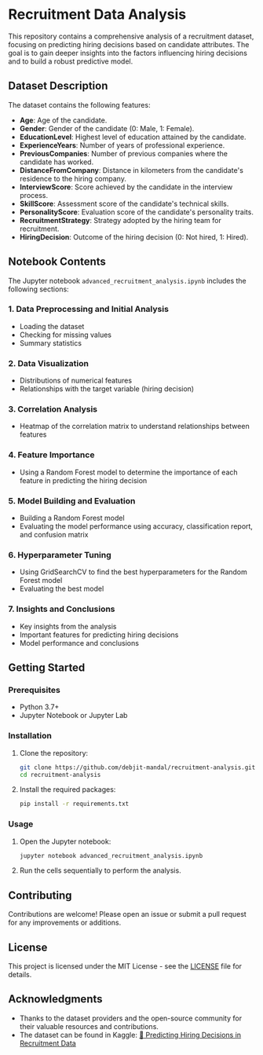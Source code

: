 
# Recruitment Data Analysis

This repository contains a comprehensive analysis of a recruitment dataset, focusing on predicting hiring decisions based on candidate attributes. The goal is to gain deeper insights into the factors influencing hiring decisions and to build a robust predictive model.

## Dataset Description

The dataset contains the following features:

- **Age**: Age of the candidate.
- **Gender**: Gender of the candidate (0: Male, 1: Female).
- **EducationLevel**: Highest level of education attained by the candidate.
- **ExperienceYears**: Number of years of professional experience.
- **PreviousCompanies**: Number of previous companies where the candidate has worked.
- **DistanceFromCompany**: Distance in kilometers from the candidate's residence to the hiring company.
- **InterviewScore**: Score achieved by the candidate in the interview process.
- **SkillScore**: Assessment score of the candidate's technical skills.
- **PersonalityScore**: Evaluation score of the candidate's personality traits.
- **RecruitmentStrategy**: Strategy adopted by the hiring team for recruitment.
- **HiringDecision**: Outcome of the hiring decision (0: Not hired, 1: Hired).

## Notebook Contents

The Jupyter notebook `advanced_recruitment_analysis.ipynb` includes the following sections:

### 1. Data Preprocessing and Initial Analysis

- Loading the dataset
- Checking for missing values
- Summary statistics

### 2. Data Visualization

- Distributions of numerical features
- Relationships with the target variable (hiring decision)

### 3. Correlation Analysis

- Heatmap of the correlation matrix to understand relationships between features

### 4. Feature Importance

- Using a Random Forest model to determine the importance of each feature in predicting the hiring decision

### 5. Model Building and Evaluation

- Building a Random Forest model
- Evaluating the model performance using accuracy, classification report, and confusion matrix

### 6. Hyperparameter Tuning

- Using GridSearchCV to find the best hyperparameters for the Random Forest model
- Evaluating the best model

### 7. Insights and Conclusions

- Key insights from the analysis
- Important features for predicting hiring decisions
- Model performance and conclusions

## Getting Started

### Prerequisites

- Python 3.7+
- Jupyter Notebook or Jupyter Lab

### Installation

1. Clone the repository:
   ```bash
   git clone https://github.com/debjit-mandal/recruitment-analysis.git
   cd recruitment-analysis
   ```

2. Install the required packages:
   ```bash
   pip install -r requirements.txt
   ```

### Usage

1. Open the Jupyter notebook:
   ```bash
   jupyter notebook advanced_recruitment_analysis.ipynb
   ```

2. Run the cells sequentially to perform the analysis.

## Contributing

Contributions are welcome! Please open an issue or submit a pull request for any improvements or additions.

## License

This project is licensed under the MIT License - see the [LICENSE](LICENSE) file for details.

## Acknowledgments

- Thanks to the dataset providers and the open-source community for their valuable resources and contributions.
- The dataset can be found in Kaggle: [💼 Predicting Hiring Decisions in Recruitment Data](https://www.kaggle.com/datasets/rabieelkharoua/predicting-hiring-decisions-in-recruitment-data)
